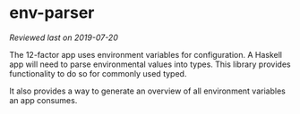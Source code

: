 # env-parser

_Reviewed last on 2019-07-20_

The 12-factor app uses environment variables for configuration.
A Haskell app will need to parse environmental values into types.
This library provides functionality to do so for commonly used typed.

It also provides a way to generate an overview of all environment variables an app consumes.
